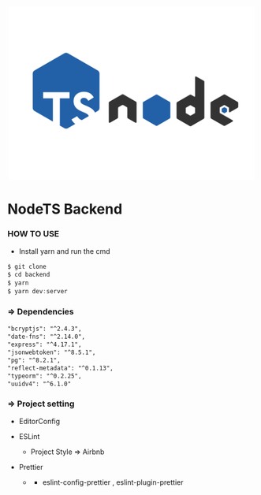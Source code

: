 <h4 align="center">
<img src="https://raw.githubusercontent.com/TypeStrong/ts-node/HEAD/logo.svg?sanitize=true" width="500px" /><br>

# NodeTS Backend

### HOW TO USE

- Install yarn and run the cmd

```jsx
$ git clone 
$ cd backend
$ yarn
$ yarn dev:server
```
### ⇒ Dependencies

    "bcryptjs": "^2.4.3",
    "date-fns": "^2.14.0",
    "express": "^4.17.1",
    "jsonwebtoken": "^8.5.1",
    "pg": "^8.2.1",
    "reflect-metadata": "^0.1.13",
    "typeorm": "^0.2.25",
    "uuidv4": "^6.1.0"

### ⇒ Project setting

- EditorConfig

- ESLint
    - Project Style ⇒ Airbnb
    
- Prettier
    - + eslint-config-prettier , eslint-plugin-prettier
    


